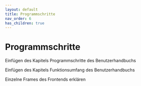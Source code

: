 ```yaml
---
layout: default
title: Programmschritte
nav_order: 6
has_children: true
---
```


# Programmschritte

Einfügen des Kapitels Programmschritte des Benutzerhandbuchs

Einfügen des Kapitels Funktionsumfang des Benutzerhandbuchs

Einzelne Frames des Frontends erklären
